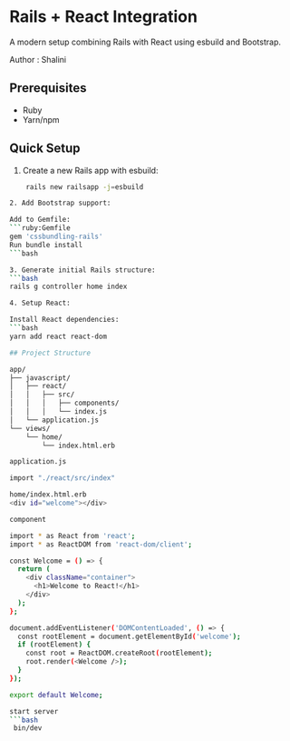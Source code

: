 # Rails + React Integration

A modern setup combining Rails with React using esbuild and Bootstrap.

Author : Shalini

## Prerequisites

- Ruby
- Yarn/npm

## Quick Setup

1. Create a new Rails app with esbuild:
```bash
    rails new railsapp -j=esbuild

2. Add Bootstrap support:

Add to Gemfile:
```ruby:Gemfile
gem 'cssbundling-rails'
Run bundle install
```bash

3. Generate initial Rails structure:
```bash
rails g controller home index

4. Setup React:

Install React dependencies:
```bash
yarn add react react-dom

## Project Structure

app/
├── javascript/
│   ├── react/
│   │   ├── src/
│   │   │   ├── components/
│   │   │   └── index.js
│   └── application.js
└── views/
    └── home/
        └── index.html.erb

application.js

import "./react/src/index"

home/index.html.erb
<div id="welcome"></div>

component

import * as React from 'react';
import * as ReactDOM from 'react-dom/client';

const Welcome = () => {
  return (
    <div className="container">
      <h1>Welcome to React!</h1>
    </div>
  );
};

document.addEventListener('DOMContentLoaded', () => {
  const rootElement = document.getElementById('welcome');
  if (rootElement) {
    const root = ReactDOM.createRoot(rootElement);
    root.render(<Welcome />);
  }
});

export default Welcome;

start server
```bash
 bin/dev




